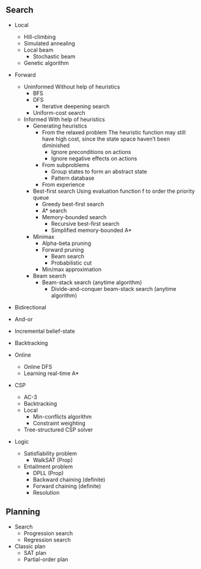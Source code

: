 ## Search

- Local
	- Hill-climbing
	- Simulated annealing
	- Local beam
		- Stochastic beam
	- Genetic algorithm
- Forward
	- Uninformed
		Without help of heuristics
		- BFS
		- DFS
			- Iterative deepening search
		- Uniform-cost search
	- Informed
		With help of heuristics
		- Generating heuristics
			- From the relaxed problem
				The heuristic function may still have high cost, since the state space haven’t been diminished
				- Ignore preconditions on actions
				- Ignore negative effects on actions
			- From subproblems
				- Group states to form an abstract state
				- Pattern database
			- From experience
		- Best-first search
			Using evaluation function f to order the priority queue 
			- Greedy best-first search
			- A* search
			- Memory-bounded search
				- Recursive best-first search
				- Simplified memory-bounded A*
		- Minimax
			- Alpha-beta pruning
			- Forward pruning
				- Beam search
				- Probabilistic cut
			- Min/max approximation
		- Beam search
			- Beam-stack search (anytime algorithm)
				- Divide-and-conquer beam-stack search (anytime algorithm)
- Bidirectional
- And-or
- Incremental belief-state
- Backtracking
- Online
	- Online DFS
	- Learning real-time A*


- CSP
	- AC-3
	- Backtracking
	- Local
		- Min-conflicts algorithm
		- Constraint weighting
	- Tree-structured CSP solver
- Logic
	- Satisfiability problem
		- WalkSAT (Prop)
	- Entailment problem
		- DPLL (Prop)
		- Backward chaining (definite)
		- Forward chaining (definite)
		- Resolution
## Planning

- Search
  - Progression search
  - Regression search
- Classic plan
  - SAT plan
  - Partial-order plan